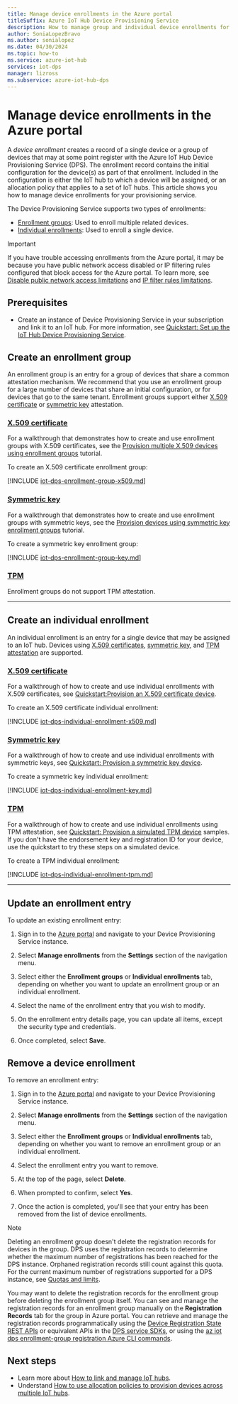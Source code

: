 ```yaml
---
title: Manage device enrollments in the Azure portal
titleSuffix: Azure IoT Hub Device Provisioning Service
description: How to manage group and individual device enrollments for your Device Provisioning Service (DPS) in the Azure portal.
author: SoniaLopezBravo
ms.author: sonialopez
ms.date: 04/30/2024
ms.topic: how-to
ms.service: azure-iot-hub
services: iot-dps
manager: lizross
ms.subservice: azure-iot-hub-dps
---
```


# Manage device enrollments in the Azure portal

A *device enrollment* creates a record of a single device or a group of devices that may at some point register with the Azure IoT Hub Device Provisioning Service (DPS). The enrollment record contains the initial configuration for the device(s) as part of that enrollment. Included in the configuration is either the IoT hub to which a device will be assigned, or an allocation policy that applies to a set of IoT hubs. This article shows you how to manage device enrollments for your provisioning service.

The Device Provisioning Service supports two types of enrollments:

* [Enrollment groups](concepts-service.md#enrollment-group): Used to enroll multiple related devices.
* [Individual enrollments](concepts-service.md#individual-enrollment): Used to enroll a single device.

> [!IMPORTANT]
> If you have trouble accessing enrollments from the Azure portal, it may be because you have public network access disabled or IP filtering rules configured that block access for the Azure portal. To learn more, see [Disable public network access limitations](public-network-access.md#disable-public-network-access-limitations) and [IP filter rules limitations](iot-dps-ip-filtering.md#ip-filter-rules-limitations).

## Prerequisites

* Create an instance of Device Provisioning Service in your subscription and link it to an IoT hub. For more information, see [Quickstart: Set up the IoT Hub Device Provisioning Service](./quick-setup-auto-provision.md).

## Create an enrollment group

An enrollment group is an entry for a group of devices that share a common attestation mechanism. We recommend that you use an enrollment group for a large number of devices that share an initial configuration, or for devices that go to the same tenant. Enrollment groups support either [X.509 certificate](concepts-x509-attestation.md) or [symmetric key](concepts-symmetric-key-attestation.md) attestation.

### [X.509 certificate](#tab/x509)

For a walkthrough that demonstrates how to create and use enrollment groups with X.509 certificates, see the [Provision multiple X.509 devices using enrollment groups](how-to-legacy-device-symm-key.md) tutorial.

To create an X.509 certificate enrollment group:

<!-- INCLUDE -->
[!INCLUDE [iot-dps-enrollment-group-x509.md](../../includes/iot-dps-enrollment-group-x509.md)]

### [Symmetric key](#tab/key)

For a walkthrough that demonstrates how to create and use enrollment groups with symmetric keys, see the [Provision devices using symmetric key enrollment groups](how-to-legacy-device-symm-key.md) tutorial.

To create a symmetric key enrollment group:

<!-- INCLUDE -->
[!INCLUDE [iot-dps-enrollment-group-key.md](../../includes/iot-dps-enrollment-group-key.md)]

### [TPM](#tab/tpm)

Enrollment groups do not support TPM attestation.

---

## Create an individual enrollment

An individual enrollment is an entry for a single device that may be assigned to an IoT hub. Devices using [X.509 certificates](concepts-x509-attestation.md), [symmetric key](concepts-symmetric-key-attestation.md), and [TPM attestation](concepts-tpm-attestation.md) are supported.


### [X.509 certificate](#tab/x509)

For a walkthrough of how to create and use individual enrollments with X.509 certificates, see [Quickstart:Provision an X.509 certificate device](quick-create-simulated-device-x509.md#create-a-device-enrollment).

To create an X.509 certificate individual enrollment:

<!-- INCLUDE -->
[!INCLUDE [iot-dps-individual-enrollment-x509.md](../../includes/iot-dps-individual-enrollment-x509.md)]

### [Symmetric key](#tab/key)

For a walkthrough of how to create and use individual enrollments with symmetric keys, see [Quickstart: Provision a symmetric key device](quick-create-simulated-device-symm-key.md#create-a-device-enrollment).

To create a symmetric key individual enrollment:

<!-- INCLUDE -->
[!INCLUDE [iot-dps-individual-enrollment-key.md](../../includes/iot-dps-individual-enrollment-key.md)]

### [TPM](#tab/tpm)

For a walkthrough of how to create and use individual enrollments using TPM attestation, see [Quickstart: Provision a simulated TPM device](quick-create-simulated-device-tpm.md#create-a-device-enrollment-entry) samples. If you don't have the endorsement key and registration ID for your device, use the quickstart to try these steps on a simulated device.

To create a TPM individual enrollment:

<!-- INCLUDE -->
[!INCLUDE [iot-dps-individual-enrollment-tpm.md](../../includes/iot-dps-individual-enrollment-tpm.md)]

---

## Update an enrollment entry

To update an existing enrollment entry:

1. Sign in to the [Azure portal](https://portal.azure.com) and navigate to your Device Provisioning Service instance.

1. Select **Manage enrollments** from the **Settings** section of the navigation menu.

1. Select either the **Enrollment groups** or **Individual enrollments** tab, depending on whether you want to update an enrollment group or an individual enrollment.

1. Select the name of the enrollment entry that you wish to modify.

1. On the enrollment entry details page, you can update all items, except the security type and credentials.

1. Once completed, select **Save**.

## Remove a device enrollment

To remove an enrollment entry:

1. Sign in to the [Azure portal](https://portal.azure.com) and navigate to your Device Provisioning Service instance.

1. Select **Manage enrollments** from the **Settings** section of the navigation menu.

1. Select either the **Enrollment groups** or **Individual enrollments** tab, depending on whether you want to remove an enrollment group or an individual enrollment.

1. Select the enrollment entry you want to remove.

1. At the top of the page, select **Delete**.

1. When prompted to confirm, select **Yes**.

1. Once the action is completed, you'll see that your entry has been removed from the list of device enrollments.

> [!NOTE]
> Deleting an enrollment group doesn't delete the registration records for devices in the group. DPS uses the registration records to determine whether the maximum number of registrations has been reached for the DPS instance. Orphaned registration records still count against this quota. For the current maximum number of registrations supported for a DPS instance, see [Quotas and limits](about-iot-dps.md#quotas-and-limits).
>
>You may want to delete the registration records for the enrollment group before deleting the enrollment group itself. You can see and manage the registration records for an enrollment group manually on the **Registration Records** tab for the group in Azure portal. You can retrieve and manage the registration records programmatically using the [Device Registration State REST APIs](/rest/api/iot-dps/service/device-registration-state) or equivalent APIs in the [DPS service SDKs](libraries-sdks.md), or using the [az iot dps enrollment-group registration Azure CLI commands](/cli/azure/iot/dps/enrollment-group/registration).

## Next steps

* Learn more about [How to link and manage IoT hubs](./how-to-manage-linked-iot-hubs.md).
* Understand [How to use allocation policies to provision devices across multiple IoT hubs](./how-to-use-allocation-policies.md).